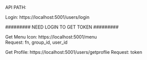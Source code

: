 API PATH:

  Login: https://localhost:5001/users/login
  
  ######### NEED LOGIN TO GET TOKEN #########
  
  Get Menu Icon: https://localhost:5001/menu  
  Request: fn, group_id, user_id
  
  Get Profile:  https://localhost:5001/users/getproflie
  Request: token
